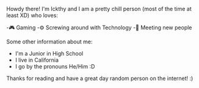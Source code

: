 Howdy there! I'm Ickthy and I am a pretty chill person (most of the time at least XD) who loves:

-🎮 Gaming 
-⚙ Screwing around with Technology 
-🤝 Meeting new people 

Some other information about me:

- I'm a Junior in High School 
- I live in California 
- I go by the pronouns He/Him :D

Thanks for reading and have a great day random person on the internet! :)
